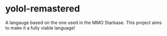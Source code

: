 # yolol-remastered
A langauge based on the one used in the MMO Starbase. This project aims to make it a fully viable language!
